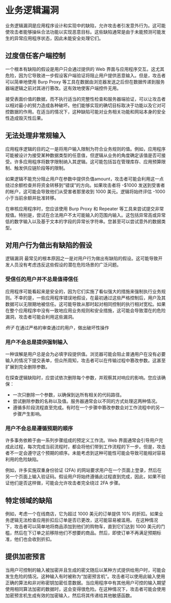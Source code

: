 # 业务逻辑漏洞

业务逻辑漏洞是应用程序设计和实现中的缺陷，允许攻击者引发意外行为。这可能使攻击者能够操纵合法功能以实现恶意目标。这些缺陷通常是由于未能预测可能发生的异常应用程序状态，因此未能安全处理它们。

## 过度信任客户端控制

一个根本有缺陷的假设是用户只会通过提供的 Web 界面与应用程序交互。这尤其危险，因为它导致进一步假设客户端验证将阻止用户提供恶意输入。但是，攻击者可以简单地使用 Burp Proxy 等工具在数据由浏览器发送之后但在数据传递到服务器端逻辑之前对其进行篡改。这有效地使客户端控件无用。

接受表面价值的数据，而不执行适当的完整性检查和服务器端验证，可以让攻击者以相对最小的努力造成各种破坏。他们能够实现的确切目标取决于功能以及它对可控数据的作用。在适当的情况下，这种缺陷可能对业务相关功能和网站本身的安全性造成毁灭性后果。

## 无法处理非常规输入

应用程序逻辑的目的之一是将用户输入限制为符合业务规则的值。例如，应用程序可能被设计为接受某种数据类型的任意值，但逻辑从业务的角度确定该值是否可接受。许多应用程序将数字限制纳入其逻辑。这可能包括旨在管理库存、应用预算限制、触发供应链阶段等的限制。

如果逻辑不能充分阻止用户在参数中提供负值amount，攻击者可能会利用这一点绕过余额检查并将资金转移到“错误”的方向。如果攻击者将 -$1000 发送到受害者的帐户，这可能会导致他们从受害者那里收到 1000 美元。逻辑将始终评估 -1000 小于当前余额并批准转移。

在审核应用程序时，您应该使用 Burp Proxy 和 Repeater 等工具来尝试提交非常规值。特别是，尝试在合法用户不太可能输入的范围内输入。这包括异常高或异常低的数字输入以及基于文本的字段的异常长字符串。您甚至可以尝试意外的数据类型。

## 对用户行为做出有缺陷的假设

逻辑漏洞 最常见的根本原因之一是对用户行为做出有缺陷的假设。这可能导致开发人员没有考虑违反这些假设的潜在危险场景的广泛问题。

### 受信任的用户并不总是值得信任

应用程序可能看起来是安全的，因为它们实施了看似强大的措施来强制执行业务规则。不幸的是，一些应用程序错误地假设，在最初通过这些严格控制后，用户及其数据可以无限期地被信任。这可能导致从那时起对相同控制的执行相对宽松。如果在整个应用程序中没有一致地应用业务规则和安全措施，这可能会导致潜在的危险漏洞，攻击者可能会利用这些漏洞。

*例子*
在通过严格的审查通过的用户，做出破坏性操作

### 用户不会总是提供强制输入

一种误解是用户总是会为必填字段提供值。浏览器可能会阻止普通用户在没有必要输入的情况下提交表单，但众所周知，攻击者可以在传输过程中篡改参数。这甚至扩展到完全删除参数。

在探查逻辑缺陷时，应尝试依次删除每个参数，并观察其对响应的影响。您应该确保：

* 一次只删除一个参数，以确保到达所有相关的代码路径。
* 尝试删除参数的名称以及值。服务器通常会以不同的方式处理这两种情况。
* 遵循多阶段流程直至完成。有时在一个步骤中篡改参数会对工作流程中的另一步骤产生影响。

### 用户不会总是遵循预期的顺序

许多事务依赖于由一系列步骤组成的预定义工作流。Web 界面通常会引导用户完成此过程，每次完成当前流程时，都会将他们带到工作流程的下一步。但是，攻击者不一定会遵守这个预期的顺序。未能考虑到这种可能性可能会导致可能相对容易利用的危险缺陷。

例如，许多实施双重身份验证 (2FA) 的网站要求用户在一个页面上登录，然后在另一个页面上输入验证码。假设用户将始终遵循此过程直到完成，因此，如果不验证他们是否这样做，可能会允许攻击者完全绕过 2FA 步骤。

## 特定领域的缺陷

例如，考虑一个在线商店，它为超过 1000 美元的订单提供 10% 的折扣。如果业务逻辑无法检查应用折扣后订单是否已更改，这可能容易被滥用。
在这种情况下，攻击者可以简单地将商品添加到他们的购物车，直到它们达到 1000 美元的门槛，然后在下订单之前移除他们不想要的商品。然后，即使订单不再满足预期标准，他们也会收到折扣。

## 提供加密预言

当用户可控制的输入被加密并且生成的密文随后以某种方式提供给用户时，可能会发生危险的情况。这种输入有时被称为“加密预言机”。攻击者可以使用此输入使用正确的算法和非对称密钥加密任意数据。当应用程序中有其他用户可控的输入期望使用相同算法加密的数据时，这会变得很危险。在这种情况下，攻击者可能会使用加密预言机生成有效的加密输入，然后将其传递给其他敏感函数。